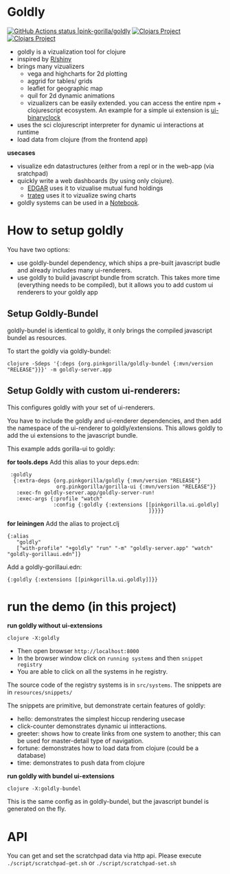 # Goldly 
[![GitHub Actions status |pink-gorilla/goldly](https://github.com/pink-gorilla/goldly/workflows/CI/badge.svg)](https://github.com/pink-gorilla/goldly/actions?workflow=CI)
[![Clojars Project](https://img.shields.io/clojars/v/org.pinkgorilla/goldly.svg)](https://clojars.org/org.pinkgorilla/goldly)
[![Clojars Project](https://img.shields.io/clojars/v/org.pinkgorilla/goldly-bundel.svg)](https://clojars.org/org.pinkgorilla/goldly-bundel)

- goldly is a vizualization tool for clojure
- inspired by [R/shiny](https://shiny.rstudio.com/)
- brings many vizualizers 
  - vega and highcharts for 2d plotting
  - aggrid for tables/ grids
  - leaflet for geographic map
  - quil for 2d dynamic animations
  - vizualizers can be easily extended. you can access the entire npm + clojurescript ecosystem.
    An example for a simple ui extension is [ui-binaryclock](https://github.com/pink-gorilla/ui-binary-clock)
- uses the sci clojurescript interpreter for dynamic ui interactions at runtime
- load data from clojure (from the frontend app)

**usecases**
- visualize edn datastructures (either from a repl or in the web-app (via sratchpad) 
- quickly write a web dashboards (by using only clojure). 
  - [EDGAR](https://github.com/clojure-quant/edgar) uses it to vizualise mutual fund holdings
  - [trateg](https://github.com/clojure-quant/trateg) uses it to vizualize swing charts
- goldly systems can be used in a [Notebook](https://github.com/pink-gorilla/gorilla-notebook).


# How to setup goldly

You have two options:
- use goldly-bundel dependency, which ships a pre-built javascript budle and already includes many ui-renderers. 
- use goldly to build javascript bundle from scratch. 
  This takes more time (everything needs to be compiled), 
  but it allows you to add custom ui renderers to your goldly app

## Setup Goldly-Bundel

goldly-bundel is identical to goldly, it only brings the compiled javascript bundel as resources.

To start the goldly via goldly-bundel:

```
clojure -Sdeps '{:deps {org.pinkgorilla/goldly-bundel {:mvn/version "RELEASE"}}}' -m goldly-server.app
```

## Setup Goldly with custom ui-renderers:

This configures goldly with your set of ui-renderers.

You have to include the goldly and ui-renderer dependencies, and then add the
namespace of the ui-renderer to goldly/extensions. This allows goldly to 
add the ui extensions to the javascript bundle.

This example adds gorilla-ui to goldly:

**for tools.deps**
Add this alias to your deps.edn:

```
 :goldly
  {:extra-deps {org.pinkgorilla/goldly {:mvn/version "RELEASE"}
                org.pinkgorilla/gorilla-ui {:mvn/version "RELEASE"}}
   :exec-fn goldly-server.app/goldly-server-run!
   :exec-args {:profile "watch"
               :config {:goldly {:extensions [[pinkgorilla.ui.goldly]
                                              ]}}}}
```

**for leiningen**
Add the alias to project.clj
```
{:alias
   "goldly"
   ["with-profile" "+goldly" "run" "-m" "goldly-server.app" "watch" "goldly-gorillaui.edn"]}

```
Add a goldly-gorillaui.edn:
```
{:goldly {:extensions [[pinkgorilla.ui.goldly]]}}
```

# run the demo (in this project)

**run goldly without ui-extensions**

```
clojure -X:goldly
```

- Then open browser `http://localhost:8000`
- In the browser window click on `running systems` and then `snippet registry`
- You are able to click on all the systems in he registry.

The source code of the registry systems is in `src/systems`.
The snippets are in `resources/snippets/`

The snippets are primitive, but demonstrate certain features of goldly:
- hello: demonstrates the simplest hiccup rendering usecase
- click-counter demonstrates dynamic ui intteractions.
- greeter: shows how to create links from one system to another; this can be 
  used for master-detail type of navigation.
- fortune: demonstrates how to load data from clojure (could be a database)
- time: demonstrates to push data from clojure


**run goldly with bundel ui-extensions**

```
clojure -X:goldly-bundel
```

This is the same config as in goldly-bundel, but the javascript bundel is generated on the fly. 


# API

You can get and set the scratchpad data via http api.
Please execute `./script/scratchpad-get.sh` or `./script/scratchpad-set.sh`

